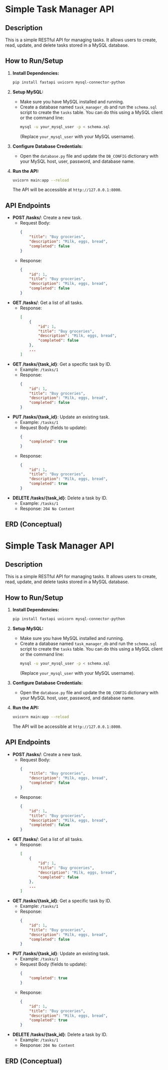 # Simple Task Manager API

## Description

This is a simple RESTful API for managing tasks. It allows users to create, read, update, and delete tasks stored in a MySQL database.

## How to Run/Setup

1.  **Install Dependencies:**
    ```bash
    pip install fastapi uvicorn mysql-connector-python
    ```

2.  **Setup MySQL:**
    * Make sure you have MySQL installed and running.
    * Create a database named `task_manager_db` and run the `schema.sql` script to create the `tasks` table. You can do this using a MySQL client or the command line:
        ```bash
        mysql -u your_mysql_user -p < schema.sql
        ```
        (Replace `your_mysql_user` with your MySQL username).

3.  **Configure Database Credentials:**
    * Open the `database.py` file and update the `DB_CONFIG` dictionary with your MySQL host, user, password, and database name.

4.  **Run the API:**
    ```bash
    uvicorn main:app --reload
    ```

    The API will be accessible at `http://127.0.0.1:8000`.

## API Endpoints

* **POST /tasks/**: Create a new task.
    * Request Body:
        ```json
        {
            "title": "Buy groceries",
            "description": "Milk, eggs, bread",
            "completed": false
        }
        ```
    * Response:
        ```json
        {
            "id": 1,
            "title": "Buy groceries",
            "description": "Milk, eggs, bread",
            "completed": false
        }
        ```
* **GET /tasks/**: Get a list of all tasks.
    * Response:
        ```json
        [
            {
                "id": 1,
                "title": "Buy groceries",
                "description": "Milk, eggs, bread",
                "completed": false
            },
            ...
        ]
        ```
* **GET /tasks/{task\_id}**: Get a specific task by ID.
    * Example: `/tasks/1`
    * Response:
        ```json
        {
            "id": 1,
            "title": "Buy groceries",
            "description": "Milk, eggs, bread",
            "completed": false
        }
        ```
* **PUT /tasks/{task\_id}**: Update an existing task.
    * Example: `/tasks/1`
    * Request Body (fields to update):
        ```json
        {
            "completed": true
        }
        ```
    * Response:
        ```json
        {
            "id": 1,
            "title": "Buy groceries",
            "description": "Milk, eggs, bread",
            "completed": true
        }
        ```
* **DELETE /tasks/{task\_id}**: Delete a task by ID.
    * Example: `/tasks/1`
    * Response: `204 No Content`

## ERD (Conceptual)

# Simple Task Manager API

## Description

This is a simple RESTful API for managing tasks. It allows users to create, read, update, and delete tasks stored in a MySQL database.

## How to Run/Setup

1.  **Install Dependencies:**
    ```bash
    pip install fastapi uvicorn mysql-connector-python
    ```

2.  **Setup MySQL:**
    * Make sure you have MySQL installed and running.
    * Create a database named `task_manager_db` and run the `schema.sql` script to create the `tasks` table. You can do this using a MySQL client or the command line:
        ```bash
        mysql -u your_mysql_user -p < schema.sql
        ```
        (Replace `your_mysql_user` with your MySQL username).

3.  **Configure Database Credentials:**
    * Open the `database.py` file and update the `DB_CONFIG` dictionary with your MySQL host, user, password, and database name.

4.  **Run the API:**
    ```bash
    uvicorn main:app --reload
    ```

    The API will be accessible at `http://127.0.0.1:8000`.

## API Endpoints

* **POST /tasks/**: Create a new task.
    * Request Body:
        ```json
        {
            "title": "Buy groceries",
            "description": "Milk, eggs, bread",
            "completed": false
        }
        ```
    * Response:
        ```json
        {
            "id": 1,
            "title": "Buy groceries",
            "description": "Milk, eggs, bread",
            "completed": false
        }
        ```
* **GET /tasks/**: Get a list of all tasks.
    * Response:
        ```json
        [
            {
                "id": 1,
                "title": "Buy groceries",
                "description": "Milk, eggs, bread",
                "completed": false
            },
            ...
        ]
        ```
* **GET /tasks/{task\_id}**: Get a specific task by ID.
    * Example: `/tasks/1`
    * Response:
        ```json
        {
            "id": 1,
            "title": "Buy groceries",
            "description": "Milk, eggs, bread",
            "completed": false
        }
        ```
* **PUT /tasks/{task\_id}**: Update an existing task.
    * Example: `/tasks/1`
    * Request Body (fields to update):
        ```json
        {
            "completed": true
        }
        ```
    * Response:
        ```json
        {
            "id": 1,
            "title": "Buy groceries",
            "description": "Milk, eggs, bread",
            "completed": true
        }
        ```
* **DELETE /tasks/{task\_id}**: Delete a task by ID.
    * Example: `/tasks/1`
    * Response: `204 No Content`

## ERD (Conceptual)

